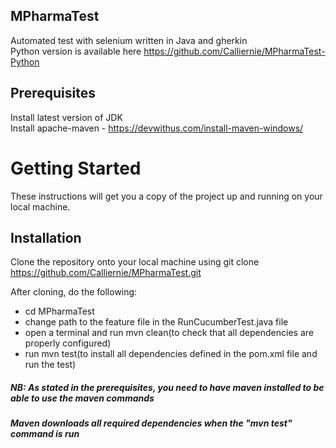 ## MPharmaTest
Automated test with selenium written in Java and gherkin\
Python version is available here https://github.com/Calliernie/MPharmaTest-Python

## Prerequisites
Install latest version of JDK\
Install apache-maven - https://devwithus.com/install-maven-windows/
 
# Getting Started
These instructions will get you a copy of the project up and running on your local machine.

## Installation
Clone the repository onto your local machine using git clone https://github.com/Calliernie/MPharmaTest.git

After cloning, do the following:

- cd MPharmaTest
- change path to the feature file in the RunCucumberTest.java file
- open a terminal and run mvn clean(to check that all dependencies are properly configured)
- run mvn test(to install all dependencies defined in the pom.xml file and run the test)
  
##### NB: As stated in the prerequisites, you need to have maven installed to be able to use the maven commands
##### Maven downloads all required dependencies when the "mvn test" command is run
 
